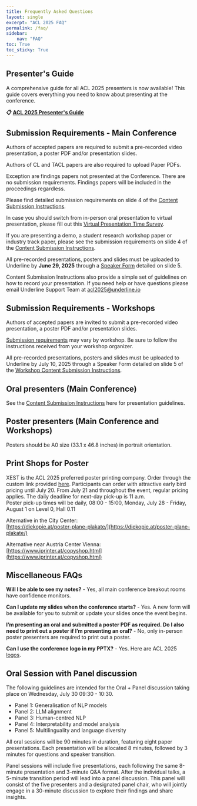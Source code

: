 ```yaml
---
title: Frequently Asked Questions
layout: single
excerpt: "ACL 2025 FAQ"
permalink: /faq/
sidebar: 
    nav: "FAQ"
toc: True
toc_sticky: True	
---
```


## Presenter's Guide
A comprehensive guide for all ACL 2025 presenters is now available! This guide covers everything you need to know about presenting at the conference.

**📋 [ACL 2025 Presenter's Guide](https://docs.google.com/presentation/d/1PJOyaKKAezi_YFpaTS-nHv4xacgcVswnukFgc6ZY_QM/edit?slide=id.g2e29279a7fb_0_1#slide=id.g2e29279a7fb_0_1)**

## Submission Requirements - Main Conference    
Authors of accepted papers are required to submit a pre-recorded video presentation, a poster PDF and/or presentation slides.    

Authors of CL and TACL papers are also required to upload Paper PDFs.    

Exception are findings papers not presented at the Conference. There are no submission requirements. Findings papers will be included in the proceedings regardless.    

Please find detailed submission requirements on slide 4 of the [Content Submission Instructions](https://docs.google.com/presentation/d/1mXRSfVbeD9Vh1-6ZXWSP5NKg0wT2QVF2EIGlMCWA84A/edit?usp=sharing).    
 
In case you should switch from in-person oral presentation to virtual presentation, please fill out this [Virtual Presentation Time Survey](https://acl-2025-virtual-presentation-time.paperform.co/).     

If you are presenting a demo, a student research workshop paper or industry track paper, please see the submission requirements on slide 4 of the [Content Submission Instructions](https://docs.google.com/presentation/d/1mXRSfVbeD9Vh1-6ZXWSP5NKg0wT2QVF2EIGlMCWA84A/edit?usp=sharing).    

All pre-recorded presentations, posters and slides must be uploaded to Underline by **June 29, 2025** through a [Speaker Form](https://acl2025-mainconference.paperform.co/) detailed on slide 5.    

Content Submission Instructions also provide a simple set of guidelines on how to record your presentation.
If you need help or have questions please email Underline Support Team at [acl2025@underline.io](mailto:acl2025@underline.io)

## Submission Requirements - Workshops    
Authors of accepted papers are invited to submit a pre-recorded video presentation, a poster PDF and/or presentation slides.    

[Submission requirements](https://docs.google.com/presentation/d/1B26aSIWCRTYEFKvndrYWspNBUpimN6v1h1Yww2_ZCpU/edit?usp=sharing) may vary by workshop. Be sure to follow the instructions received from your workshop organizer.    

All pre-recorded presentations, posters and slides must be uploaded to Underline by July 10, 2025 through a Speaker Form detailed on slide 5  of the [Workshop Content Submission Instructions](https://docs.google.com/presentation/d/1B26aSIWCRTYEFKvndrYWspNBUpimN6v1h1Yww2_ZCpU/edit?usp=sharing).


## Oral presenters (Main Conference)   
See the [Content Submission Instructions](https://docs.google.com/presentation/d/1mXRSfVbeD9Vh1-6ZXWSP5NKg0wT2QVF2EIGlMCWA84A/edit?usp=sharing) here for presentation guidelines.

## Poster presenters (Main Conference and Workshops)    
Posters should be A0 size (33.1 x 46.8 inches) in portrait orientation.

## Print Shops for Poster    
XEST is the ACL 2025 preferred poster printing company. Order through the custom link provided [here](https://xest.info/acl). Participants can order with attractive early bird pricing until July 20. From July 21 and throughout the event, regular pricing applies. The daily deadline for next-day pick-up is 11 a.m.      
Poster pick-up times will be daily, 08:00 - 15:00, Monday, July 28 - Friday, August 1 on Level 0, Hall 0.11     

Alternative in the City Center:     
[https://diekopie.at/poster-plane-plakate/](https://diekopie.at/poster-plane-plakate/)      

Alternative near Austria Center Vienna:       
[https://www.iprinter.at/copyshop.html](https://www.iprinter.at/copyshop.html)     

## Miscellaneous FAQs    
**Will I be able to see my notes?** - Yes, all main conference breakout rooms have confidence monitors.     

**Can I update my slides when the conference starts?** - Yes. A new form will be available for you to submit or update your slides once the event begins.     

**I’m presenting an oral and submitted a poster PDF as required. Do I also need to print out a poster if I’m presenting an oral?** - No, only in-person poster presenters are required to print out a poster.    

**Can I use the conference logo in my PPTX?** - Yes. Here are ACL 2025 [logos](https://drive.google.com/drive/folders/1GtkNVmq_bogb9ZJwzKWyyX2Q_0fMkOQg?usp=drive_link).

## Oral Session with Panel discussion     

The following guidelines are intended for the Oral + Panel discussion taking place on Wednesday, July 30 09:30 - 10:30.      
- Panel 1: Generalisation of NLP models
- Panel 2: LLM alignment
- Panel 3: Human-centred NLP
- Panel 4: Interpretability and model analysis
- Panel 5: Multilinguality and language diversity

All oral sessions will be 90 minutes in duration, featuring eight paper presentations. Each presentation will be allocated 8 minutes, followed by 3 minutes for questions and speaker transition.      

Panel sessions will include five presentations, each following the same 8-minute presentation and 3-minute Q&A format. After the individual talks, a 5-minute transition period will lead into a panel discussion. This panel will consist of the five presenters and a designated panel chair, who will jointly engage in a 30-minute discussion to explore their findings and share insights. 


